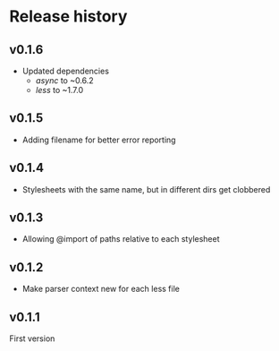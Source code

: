 # Release history

## v0.1.6
* Updated dependencies
    - *async* to ~0.6.2
    - *less* to ~1.7.0

## v0.1.5
* Adding filename for better error reporting

## v0.1.4
* Stylesheets with the same name, but in different dirs get clobbered

## v0.1.3
* Allowing @import of paths relative to each stylesheet

## v0.1.2
* Make parser context new for each less file

## v0.1.1
First version